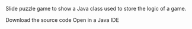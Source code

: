 Slide puzzle game to show a Java class used to store the logic of a game.

Download the source code 
Open in a Java IDE
